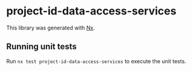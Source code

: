 # project-id-data-access-services

This library was generated with [Nx](https://nx.dev).

## Running unit tests

Run `nx test project-id-data-access-services` to execute the unit tests.
